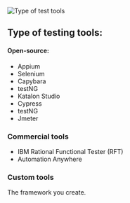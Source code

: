 ![**Type of test tools**](../../../images/istqb/tool_support_test/type_test_tools.png)

## **Type of testing tools:**

#### **Open-source:**

* Appium 
* Selenium 
* Capybara
* testNG
* Katalon Studio
* Cypress
* testNG
* Jmeter

### **Commercial tools**

* IBM Rational Functional Tester (RFT)
* Automation Anywhere

### **Custom tools**

The framework you create.